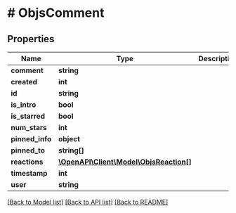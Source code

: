 # # ObjsComment

## Properties

Name | Type | Description | Notes
------------ | ------------- | ------------- | -------------
**comment** | **string** |  |
**created** | **int** |  |
**id** | **string** |  |
**is_intro** | **bool** |  |
**is_starred** | **bool** |  | [optional]
**num_stars** | **int** |  | [optional]
**pinned_info** | **object** |  | [optional]
**pinned_to** | **string[]** |  | [optional]
**reactions** | [**\OpenAPI\Client\Model\ObjsReaction[]**](ObjsReaction.md) |  | [optional]
**timestamp** | **int** |  |
**user** | **string** |  |

[[Back to Model list]](../../README.md#models) [[Back to API list]](../../README.md#endpoints) [[Back to README]](../../README.md)
